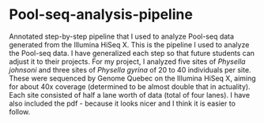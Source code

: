 # Pool-seq-analysis-pipeline
Annotated step-by-step pipeline that I used to analyze Pool-seq data generated from the Illumina HiSeq X. 
This is the pipeline I used to analyze the Pool-seq data. I have generalized each step so that future students can adjust it to their projects. For my project, I analyzed five sites of *Physella johnsoni* and three sites of *Physella gyrina* of 20 to 40 individuals per site. These were sequenced by Genome Quebec on the Illumina HiSeq X, aiming for about 40x coverage (determined to be almost double that in actuality). Each site consisted of half a lane worth of data (total of four lanes).
I have also included the pdf - because it looks nicer and I think it is easier to follow. 
